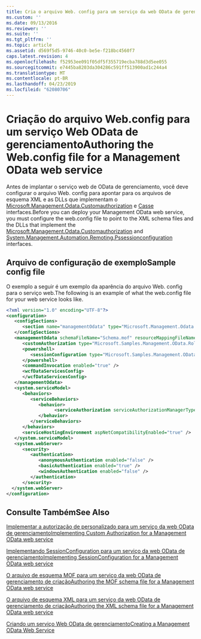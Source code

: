 ```yaml
---
title: Cria o arquivo Web. config para um serviço da web OData de gerenciamento | Microsoft Docs
ms.custom: ''
ms.date: 09/13/2016
ms.reviewer: ''
ms.suite: ''
ms.tgt_pltfrm: ''
ms.topic: article
ms.assetid: d569f5d5-9746-40c0-be5e-f218bc4560f7
caps.latest.revision: 4
ms.openlocfilehash: f52953ee091f05df5f355719ecba788d3d5ee055
ms.sourcegitcommit: e7445ba8203da304286c591ff513900ad1c244a4
ms.translationtype: MT
ms.contentlocale: pt-BR
ms.lasthandoff: 04/23/2019
ms.locfileid: "62080706"
---
```

# <a name="authoring-the-webconfig-file-for-a-management-odata-web-service"></a><span data-ttu-id="31441-102">Criação do arquivo Web.config para um serviço Web OData de gerenciamento</span><span class="sxs-lookup"><span data-stu-id="31441-102">Authoring the Web.config file for a Management OData web service</span></span>

<span data-ttu-id="31441-103">Antes de implantar o serviço web de OData de gerenciamento, você deve configurar o arquivo Web. config para apontar para os arquivos de esquema XML e as DLLs que implementam o [Microsoft.Management.Odata.Customauthorization](/dotnet/api/Microsoft.Management.Odata.CustomAuthorization) e [ Casse](/dotnet/api/System.Management.Automation.Remoting.PSSessionConfiguration) interfaces.</span><span class="sxs-lookup"><span data-stu-id="31441-103">Before you can deploy your Management OData web service, you must configure the web.config file to point to the XML schema files and the DLLs that implement the [Microsoft.Management.Odata.Customauthorization](/dotnet/api/Microsoft.Management.Odata.CustomAuthorization) and  [System.Management.Automation.Remoting.Pssessionconfiguration](/dotnet/api/System.Management.Automation.Remoting.PSSessionConfiguration) interfaces.</span></span>

## <a name="sample-config-file"></a><span data-ttu-id="31441-104">Arquivo de configuração de exemplo</span><span class="sxs-lookup"><span data-stu-id="31441-104">Sample config file</span></span>

<span data-ttu-id="31441-105">O exemplo a seguir é um exemplo da aparência do arquivo Web. config para o serviço web.</span><span class="sxs-lookup"><span data-stu-id="31441-105">The following is an example of what the web.config file for your web service looks like.</span></span>

```xml
<?xml version="1.0" encoding="UTF-8"?>
<configuration>
   <configSections>
      <section name="managementOdata" type="Microsoft.Management.Odata.Core.DSConfiguration, Microsoft.Management.OData, Version=3.0.0.0, Culture=neutral, PublicKeyToken=31bf3856ad364e35, processorArchitecture=MSIL" />
   </configSections>
   <managementOdata schemaFileName="Schema.mof" resourceMappingFileName="Schema.xml">
      <customAuthorization type="Microsoft.Samples.Management.OData.RoleBasedPlugins.CustomAuthorization" assembly=".\Microsoft.Samples.Management.OData.RoleBasedPlugins.dll" />
      <powershell>
         <sessionConfiguration type="Microsoft.Samples.Management.OData.RoleBasedPlugins.SessionConfiguration" assembly=".\Microsoft.Samples.Management.OData.RoleBasedPlugins.dll" />
      </powershell>
      <commandInvocation enabled="true" />
      <wcfDataServicesConfig>
      </wcfDataServicesConfig>
   </managementOdata>
   <system.serviceModel>
      <behaviors>
         <serviceBehaviors>
            <behavior>
                  <serviceAuthorization serviceAuthorizationManagerType="Microsoft.Management.Odata.Core.CustomAuthorizationManager, Microsoft.Management.OData, Version=3.0.0.0, Culture=neutral, PublicKeyToken=31bf3856ad364e35" />
            </behavior>
         </serviceBehaviors>
      </behaviors>
      <serviceHostingEnvironment aspNetCompatibilityEnabled="true" />
   </system.serviceModel>
   <system.webServer>
      <security>
         <authentication>
            <anonymousAuthentication enabled="false" />
            <basicAuthentication enabled="true" />
            <windowsAuthentication enabled="false" />
         </authentication>
      </security>
  </system.webServer>
</configuration>

```

## <a name="see-also"></a><span data-ttu-id="31441-106">Consulte Também</span><span class="sxs-lookup"><span data-stu-id="31441-106">See Also</span></span>

[<span data-ttu-id="31441-107">Implementar a autorização de personalizado para um serviço da web OData de gerenciamento</span><span class="sxs-lookup"><span data-stu-id="31441-107">Implementing Custom Authorization for a Management OData web service</span></span>](./implementing-custom-authorization-for-a-management-odata-web-service.md)

[<span data-ttu-id="31441-108">Implementando SessionConfiguration para um serviço da web OData de gerenciamento</span><span class="sxs-lookup"><span data-stu-id="31441-108">Implementing SessionConfiguration for a Management OData web service</span></span>](./implementing-sessionconfiguration-for-a-management-odata-web-service.md)

[<span data-ttu-id="31441-109">O arquivo de esquema MOF para um serviço da web OData de gerenciamento de criação</span><span class="sxs-lookup"><span data-stu-id="31441-109">Authoring the MOF schema file for a Management OData web service</span></span>](./authoring-the-mof-schema-file-for-a-management-odata-web-service.md)

[<span data-ttu-id="31441-110">O arquivo de esquema XML para um serviço da web OData de gerenciamento de criação</span><span class="sxs-lookup"><span data-stu-id="31441-110">Authoring the XML schema file for a Management OData web service</span></span>](./authoring-the-xml-schema-file-for-a-management-odata-web-service.md)

[<span data-ttu-id="31441-111">Criando um serviço Web OData de gerenciamento</span><span class="sxs-lookup"><span data-stu-id="31441-111">Creating a Management OData Web Service</span></span>](./creating-a-management-odata-web-service.md)